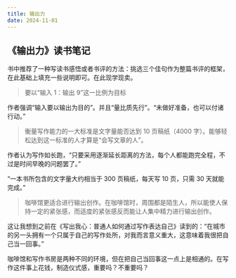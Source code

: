 ```yaml
---
title: 输出力
date: 2024-11-01
---
```

## 《输出力》读书笔记

书中推荐了一种写读书感悟或者书评的方法：挑选三个佳句作为整篇书评的框架，在此基础上填充一些说明即可。在此现学现卖。

> 要以“输入 1：输出 9”这一比例为目标

作者强调“输入要以输出为目的”。并且“量比质先行”。“未做好准备，也可以付诸行动。”

> 衡量写作能力的一大标准是文字量能否达到 10 页稿纸（4000 字）。能够轻松达到这一标准的人才算是“会写文章的人”。

作者认为写作如长跑，“只要采用逐渐延长距离的方法，每个人都能跑完全程，不过是时间早晚的问题罢了。”

“一本书所包含的文字量大约相当于 300 页稿纸，每天写 10 页，只需 30 天就能完成。”

> 咖啡馆更适合进行输出创作。在咖啡馆时，周围都是陌生人，所以能使人保持一定的紧张感，而适度的紧张感反而能让人集中精力进行输出创作。

这让我想到之前在《写出我心：普通人如何通过写作表达自己》读到的：“在城市的另一头拥有一个只属于自己的写作处所，对我而言意义重大，这意味着我很把自己当一回事。”

咖啡馆和写作书房是两种不同的环境，但在把自己当回事这一点上是相通的。在写作这件事上花钱，制造仪式感，重要吗？不重要吗？

